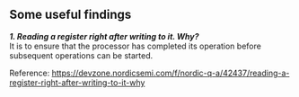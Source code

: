## Some useful findings

***1. Reading a register right after writing to it. Why?*** <br>
It is to ensure that the processor has completed its operation before subsequent operations can be started. 

Reference: https://devzone.nordicsemi.com/f/nordic-q-a/42437/reading-a-register-right-after-writing-to-it-why



